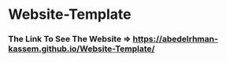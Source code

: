 # Website-Template

### The Link To See The Website =>  https://abedelrhman-kassem.github.io/Website-Template/
